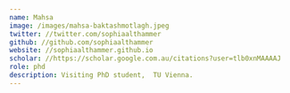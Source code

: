 ```yaml
---
name: Mahsa
image: /images/mahsa-baktashmotlagh.jpeg
twitter: //twitter.com/sophiaalthammer
github: //github.com/sophiaalthammer
website: //sophiaalthammer.github.io
scholar: //https://scholar.google.com.au/citations?user=tlb0xnMAAAAJ
role: phd
description: Visiting PhD student,  TU Vienna.
---
```

